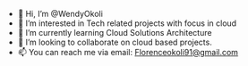 - 👋 Hi, I’m @WendyOkoli
- 👀 I’m interested in Tech related projects with focus in cloud
- 🌱 I’m currently learning Cloud Solutions Architecture 
- 💞️ I’m looking to collaborate on cloud based projects. 
- 📫 You can reach me via email: Florenceokoli91@gmail.com 

<!---
WendyOkoli/WendyOkoli is a ✨ special ✨ repository because its `README.md` (this file) appears on your GitHub profile.
You can click the Preview link to take a look at your changes.
--->

